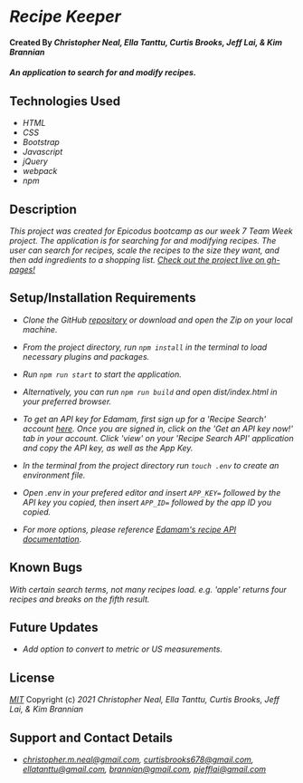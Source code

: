 # _Recipe Keeper_

#### Created By _**Christopher Neal, Ella Tanttu, Curtis Brooks, Jeff Lai, & Kim Brannian**_

#### _An application to search for and modify recipes._

## Technologies Used

* _HTML_
* _CSS_
* _Bootstrap_
* _Javascript_
* _jQuery_
* _webpack_
* _npm_

## Description

_This project was created for Epicodus bootcamp as our week 7 Team Week project. The application is for searching for and modifying recipes. The user can search for recipes, scale the recipes to the size they want, and then add ingredients to a shopping list._
_[Check out the project live on gh-pages!](https://christophermneal.github.io/recipe-keeper)_

## Setup/Installation Requirements

* _Clone the GitHub [repository](https://github.com/christophermneal/recipe-keeper) or download and open the Zip on your local machine._
* _From the project directory, run `npm install` in the terminal to load necessary plugins and packages._
* _Run `npm run start` to start the application._
* _Alternatively, you can run `npm run build` and open dist/index.html in your preferred browser._

* _To get an API key for Edamam, first sign up for a 'Recipe Search' account [here](https://developer.edamam.com/). Once you are signed in, click on the 'Get an API key now!' tab in your account. Click 'view' on your 'Recipe Search API' application and copy the API key, as well as the App Key._
* _In the terminal from the project directory run `touch .env` to create an environment file._
* _Open .env in your prefered editor and insert `APP_KEY=` followed by the API key you copied, then insert `APP_ID=` followed by the app ID you copied._

* _For more options, please reference [Edamam's recipe API documentation](https://developer.edamam.com/edamam-docs-recipe-api)._

## Known Bugs

_With certain search terms, not many recipes load. e.g. 'apple' returns four recipes and breaks on the fifth result._

## Future Updates

* _Add option to convert to metric or US measurements._

## License

_[MIT](https://opensource.org/licenses/MIT)_
Copyright (c) _2021_ _Christopher Neal, Ella Tanttu, Curtis Brooks, Jeff Lai, & Kim Brannian_

## Support and Contact Details
* _[christopher.m.neal@gmail.com](mailto:christopher.m.neal@gmail.com), [curtisbrooks678@gmail.com](mailto:curtisbrooks678@gmail.com), [ellatanttu@gmail.com](mailto:ellatanttu@gmail.com), [brannian@gmail.com](mailto:brannian@gmail.com), [pjefflai@gmail.com](mailto:pjefflai@gmail.com)_
